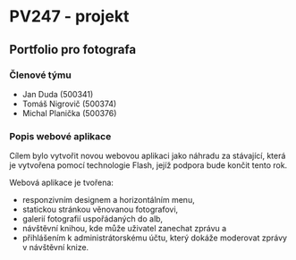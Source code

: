# PV247 - projekt
## Portfolio pro fotografa

### Členové týmu
- Jan Duda (500341)
- Tomáš Nigrovič (500374)
- Michal Planička (500376)

### Popis webové aplikace
Cílem bylo vytvořit novou webovou aplikaci jako náhradu za stávající, která je vytvořena pomocí technologie Flash, jejíž podpora bude končit tento rok.

Webová aplikace je tvořena:
- responzivním designem a horizontálním menu,
- statickou stránkou věnovanou fotografovi,
- galerií fotografií uspořádaných do alb,
- návštěvní knihou, kde může uživatel zanechat zprávu a
- přihlášením k administrátorskému účtu, který dokáže moderovat zprávy v návštěvní knize.
